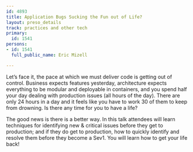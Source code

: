 ```yaml
---
id: 4893
title: Application Bugs Sucking the Fun out of Life?
layout: preso_details
track: practices and other tech
primary:
  id: 1541
persons:
- id: 1541
  full_public_name: Eric Mizell

---
```

Let’s face it, the pace at which we must deliver code is getting out of control. Business expects features yesterday, architecture expects everything to be modular and deployable in containers, and you spend half your day dealing with production issues (all hours of the day). There are only 24 hours in a day and it feels like you have to work 30 of them to keep from drowning. Is there any time for you to have a life? 

The good news is there is a better way. In this talk attendees will learn techniques for identifying new & critical issues before they get to production; and if they do get to production, how to quickly identify and resolve them before they become a Sev1. You will learn how to get your life back!